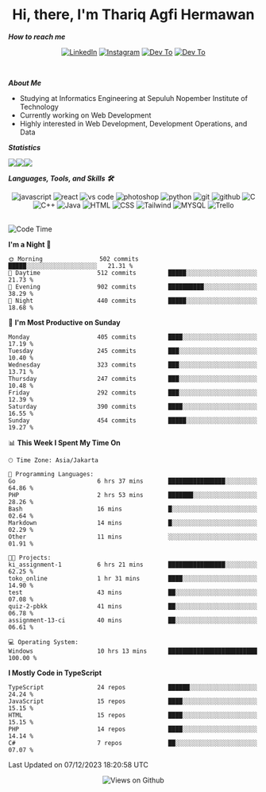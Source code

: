 <div align="center">
  <h1>Hi, there, I'm Thariq Agfi Hermawan</h1>
</div>


***How to reach me***
<p align='center'>
   <a href="https://www.linkedin.com/in/thariqagfihermawan" target="_blank"><img src="https://img.shields.io/badge/LinkedIn-0077B5?style=for-the-badge&logo=linkedin&logoColor=white" alt="LinkedIn"></a>
   <a href="https://www.instagram.com/thoriqagfi" target="_blank"><img src="https://img.shields.io/badge/Instagram-E4405F?style=for-the-badge&logo=instagram&logoColor=white" alt="Instagram"></a>
   <a href="https://medium.com/@thoriq.aghfi60" target="_blank"><img src="https://img.shields.io/badge/Medium-12100E?style=for-the-badge&logo=medium&logoColor=white" alt="Dev To"></a>
   <a href="https://linktr.ee/thoriqagfi" target="_blank"><img src="https://img.shields.io/badge/linktree-1de9b6?style=for-the-badge&logo=linktree&logoColor=white" alt="Dev To"></a>
</p>

<br>

***About Me***
- Studying at Informatics Engineering at Sepuluh Nopember Institute of Technology
- Currently working on Web Development
- Highly interested in Web Development, Development Operations, and Data

***Statistics***

<!-- [![GitHub Streak](http://github-readme-streak-stats.herokuapp.com?user=thoriqagfi&theme=dark)](https://git.io/streak-stats) -->

<div align="center">
  <div style="display: flex;">
    <img src="http://github-readme-streak-stats.herokuapp.com?user=thoriqagfi&theme=chartreuse-dark"/>
    <img src="https://github-readme-stats.vercel.app/api/top-langs/?username=thoriqagfi&layout=compact&&theme=chartreuse-dark&langs_count=8)](https://github.com/thoriqagfi"/>
    <img src="https://github-readme-stats.vercel.app/api?username=thoriqagfi&show_icons=true&theme=chartreuse-dark"/>
  </div>
</div>

<!-- [![Top Langs](https://github-readme-stats.vercel.app/api/top-langs/?username=thoriqagfi&layout=compact&&theme=chartreuse-dark&langs_count=8)](https://github.com/thoriqagfi)
< ![Agfi's GitHub stats](https://github-readme-stats.vercel.app/api?username=thoriqagfi&show_icons=true&theme=chartreuse-dark) -->

***Languages, Tools, and Skills 🛠***

  <div align="center">
    <img src="https://img.shields.io/badge/JavaScript-F7DF1E?style=for-the-badge&logo=javascript&logoColor=black" alt="javascript" />
    <img src="https://img.shields.io/badge/React-61DAFB?style=for-the-badge&logo=react&logoColor=black" alt="react" />
    <img src="https://img.shields.io/badge/vs%20code-007ACC?style=for-the-badge&logo=visual%20studio%20code&logoColor=white" alt="vs code" />
    <img src="https://img.shields.io/badge/adobe%20photoshop-31A8FF?style=for-the-badge&logo=adobe%20photoshop&logoColor=white" alt="photoshop" />
    <img src="https://img.shields.io/badge/python-3776AB?style=for-the-badge&logo=python&logoColor=white" alt="python" />
    <img src="https://img.shields.io/badge/Git-F05032?style=for-the-badge&logo=git&logoColor=white" alt="git" />
    <img src="https://img.shields.io/badge/GitHub-100000?style=for-the-badge&logo=github&logoColor=white" alt="github" />
    <img src="https://img.shields.io/badge/c-%2300599C.svg?style=for-the-badge&logo=c&logoColor=white" alt="C" />
    <img src="https://img.shields.io/badge/c++-%2300599C.svg?style=for-the-badge&logo=c%2B%2B&logoColor=white" alt="C++" />
    <img src="https://img.shields.io/badge/Java-ED8B00?style=for-the-badge&logo=java&logoColor=white" alt="Java"/>
    <img src="https://img.shields.io/badge/HTML5-E34F26?style=for-the-badge&logo=html5&logoColor=white" alt="HTML" />
    <img src="https://img.shields.io/badge/CSS-239120?&style=for-the-badge&logo=css3&logoColor=white" alt ="CSS" />
    <img src="https://img.shields.io/badge/tailwindcss-%2338B2AC.svg?style=for-the-badge&logo=tailwind-css&logoColor=white" alt="Tailwind" />
    <img src="https://img.shields.io/badge/MySQL-00000F?style=for-the-badge&logo=mysql&logoColor=white" alt="MYSQL" />
    <img src="https://img.shields.io/badge/Trello-%23026AA7.svg?style=for-the-badge&logo=Trello&logoColor=white" alt="Trello" />
  </div><br>

<!--START_SECTION:waka-->
![Code Time](http://img.shields.io/badge/Code%20Time-825%20hrs%2010%20mins-blue)

**I'm a Night 🦉** 

```text
🌞 Morning                502 commits         █████░░░░░░░░░░░░░░░░░░░░   21.31 % 
🌆 Daytime                512 commits         █████░░░░░░░░░░░░░░░░░░░░   21.73 % 
🌃 Evening                902 commits         ██████████░░░░░░░░░░░░░░░   38.29 % 
🌙 Night                  440 commits         █████░░░░░░░░░░░░░░░░░░░░   18.68 % 
```
📅 **I'm Most Productive on Sunday** 

```text
Monday                   405 commits         ████░░░░░░░░░░░░░░░░░░░░░   17.19 % 
Tuesday                  245 commits         ███░░░░░░░░░░░░░░░░░░░░░░   10.40 % 
Wednesday                323 commits         ███░░░░░░░░░░░░░░░░░░░░░░   13.71 % 
Thursday                 247 commits         ███░░░░░░░░░░░░░░░░░░░░░░   10.48 % 
Friday                   292 commits         ███░░░░░░░░░░░░░░░░░░░░░░   12.39 % 
Saturday                 390 commits         ████░░░░░░░░░░░░░░░░░░░░░   16.55 % 
Sunday                   454 commits         █████░░░░░░░░░░░░░░░░░░░░   19.27 % 
```


📊 **This Week I Spent My Time On** 

```text
🕑︎ Time Zone: Asia/Jakarta

💬 Programming Languages: 
Go                       6 hrs 37 mins       ████████████████░░░░░░░░░   64.86 % 
PHP                      2 hrs 53 mins       ███████░░░░░░░░░░░░░░░░░░   28.26 % 
Bash                     16 mins             █░░░░░░░░░░░░░░░░░░░░░░░░   02.64 % 
Markdown                 14 mins             █░░░░░░░░░░░░░░░░░░░░░░░░   02.29 % 
Other                    11 mins             ░░░░░░░░░░░░░░░░░░░░░░░░░   01.91 % 

🐱‍💻 Projects: 
ki_assignment-1          6 hrs 21 mins       ████████████████░░░░░░░░░   62.25 % 
toko_online              1 hr 31 mins        ████░░░░░░░░░░░░░░░░░░░░░   14.90 % 
test                     43 mins             ██░░░░░░░░░░░░░░░░░░░░░░░   07.08 % 
quiz-2-pbkk              41 mins             ██░░░░░░░░░░░░░░░░░░░░░░░   06.78 % 
assignment-13-ci         40 mins             ██░░░░░░░░░░░░░░░░░░░░░░░   06.61 % 

💻 Operating System: 
Windows                  10 hrs 13 mins      █████████████████████████   100.00 % 
```

**I Mostly Code in TypeScript** 

```text
TypeScript               24 repos            ██████░░░░░░░░░░░░░░░░░░░   24.24 % 
JavaScript               15 repos            ████░░░░░░░░░░░░░░░░░░░░░   15.15 % 
HTML                     15 repos            ████░░░░░░░░░░░░░░░░░░░░░   15.15 % 
PHP                      14 repos            ████░░░░░░░░░░░░░░░░░░░░░   14.14 % 
C#                       7 repos             ██░░░░░░░░░░░░░░░░░░░░░░░   07.07 % 
```




 Last Updated on 07/12/2023 18:20:58 UTC
<!--END_SECTION:waka-->

<div align="center">
<img src="https://komarev.com/ghpvc/?username=thoriqagfi&color=blue" alt="Views on Github" />
</div>